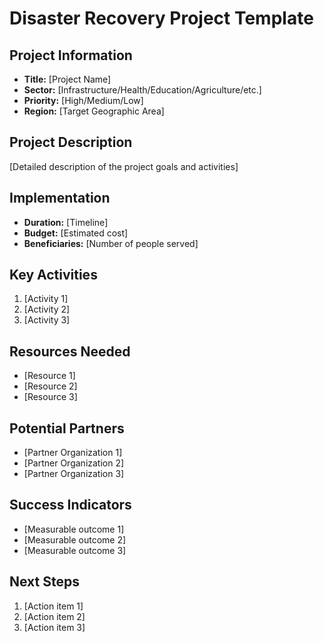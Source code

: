 # Disaster Recovery Project Template

## Project Information
- **Title:** [Project Name]
- **Sector:** [Infrastructure/Health/Education/Agriculture/etc.]
- **Priority:** [High/Medium/Low]
- **Region:** [Target Geographic Area]

## Project Description
[Detailed description of the project goals and activities]

## Implementation
- **Duration:** [Timeline]
- **Budget:** [Estimated cost]
- **Beneficiaries:** [Number of people served]

## Key Activities
1. [Activity 1]
2. [Activity 2] 
3. [Activity 3]

## Resources Needed
- [Resource 1]
- [Resource 2]
- [Resource 3]

## Potential Partners
- [Partner Organization 1]
- [Partner Organization 2]
- [Partner Organization 3]

## Success Indicators
- [Measurable outcome 1]
- [Measurable outcome 2]
- [Measurable outcome 3]

## Next Steps
1. [Action item 1]
2. [Action item 2]
3. [Action item 3]